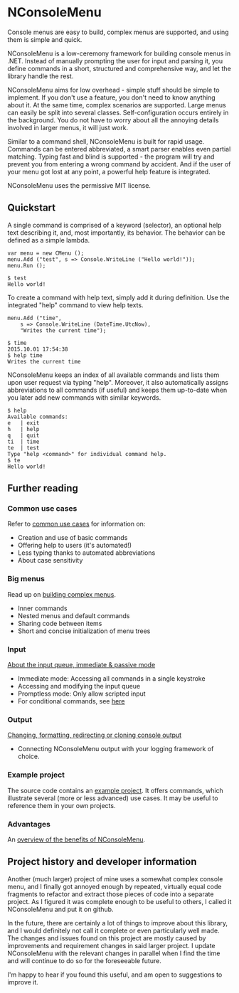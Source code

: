 # NConsoleMenu
Console menus are easy to build, complex menus are supported, and using them is simple and quick.

NConsoleMenu is a low-ceremony framework for building console menus in .NET. Instead of manually prompting the user for input and parsing it, you define commands in a short, structured and comprehensive way, and let the library handle the rest.

NConsoleMenu aims for low overhead - simple stuff should be simple to implement. If you don't use a feature, you don't need to know anything about it. At the same time, complex scenarios are supported. Large menus can easily be split into several classes. Self-configuration occurs entirely in the background. You do not have to worry about all the annoying details involved in larger menus, it will just work.

Similar to a command shell, NConsoleMenu is built for rapid usage. Commands can be entered abbreviated, a smart parser enables even partial matching. Typing fast and blind is supported - the program will try and prevent you from entering a wrong command by accident. And if the user of your menu got lost at any point, a powerful help feature is integrated.

NConsoleMenu uses the permissive MIT license.


## Quickstart

A single command is comprised of a keyword (selector), an optional help text describing it, and, most importantly, its behavior. The behavior can be defined as a simple lambda.

	var menu = new CMenu ();
	menu.Add ("test", s => Console.WriteLine ("Hello world!"));
	menu.Run ();

	$ test
	Hello world!

To create a command with help text, simply add it during definition. Use the integrated "help" command to view help texts.

	menu.Add ("time",
		s => Console.WriteLine (DateTime.UtcNow),
		"Writes the current time");

	$ time
	2015.10.01 17:54:38
	$ help time
	Writes the current time

NConsoleMenu keeps an index of all available commands and lists them upon user request via typing "help". Moreover, it also automatically assigns abbreviations to all commands (if useful) and keeps them up-to-date when you later add new commands with similar keywords.

	$ help
	Available commands:
	e   | exit
	h   | help
	q   | quit
	ti  | time
	te  | test
	Type "help <command>" for individual command help.
	$ te
	Hello world!



## Further reading

### Common use cases

Refer to [common use cases](doc/basics-and-help.md) for information on:

* Creation and use of basic commands
* Offering help to users (it's automated!)
* Less typing thanks to automated abbreviations
* About case sensitivity

### Big menus

Read up on [building complex menus](doc/nesting.md).

* Inner commands
* Nested menus and default commands
* Sharing code between items
* Short and concise initialization of menu trees

### Input

[About the input queue, immediate & passive mode](doc/input.md)

* Immediate mode: Accessing all commands in a single keystroke
* Accessing and modifying the input queue
* Promptless mode: Only allow scripted input
* For conditional commands, see [here](doc/conditional-commands.md)

### Output

[Changing, formatting, redirecting or cloning console output](doc/output.md)

* Connecting NConsoleMenu output with your logging framework of choice.

### Example project
The source code contains an [example project](doc/example_project.md). It offers commands, which illustrate several (more or less advanced) use cases. It may be useful to reference them in your own projects.

### Advantages
An [overview of the benefits of NConsoleMenu](doc/advantages.md).



## Project history and developer information

Another (much larger) project of mine uses a somewhat complex console menu, and I finally got annoyed enough by repeated, virtually equal code fragments to refactor and extract those pieces of code into a separate project. As I figured it was complete enough to be useful to others, I called it NConsoleMenu and put it on github.

In the future, there are certainly a lot of things to improve about this library, and I would definitely not call it complete or even particularly well made. The changes and issues found on this project are mostly caused by improvements and requirement changes in said larger project. I update NConsoleMenu with the relevant changes in parallel when I find the time and will continue to do so for the foreseeable future.

I'm happy to hear if you found this useful, and am open to suggestions to improve it.


